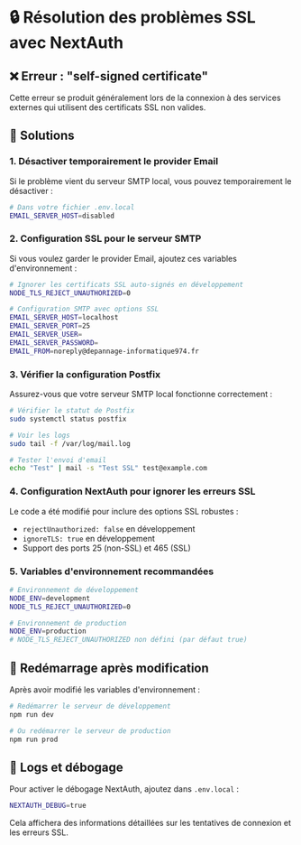 # 🔒 Résolution des problèmes SSL avec NextAuth

## ❌ Erreur : "self-signed certificate"

Cette erreur se produit généralement lors de la connexion à des services externes qui utilisent des certificats SSL non valides.

## 🔧 Solutions

### 1. Désactiver temporairement le provider Email

Si le problème vient du serveur SMTP local, vous pouvez temporairement le désactiver :

```bash
# Dans votre fichier .env.local
EMAIL_SERVER_HOST=disabled
```

### 2. Configuration SSL pour le serveur SMTP

Si vous voulez garder le provider Email, ajoutez ces variables d'environnement :

```bash
# Ignorer les certificats SSL auto-signés en développement
NODE_TLS_REJECT_UNAUTHORIZED=0

# Configuration SMTP avec options SSL
EMAIL_SERVER_HOST=localhost
EMAIL_SERVER_PORT=25
EMAIL_SERVER_USER=
EMAIL_SERVER_PASSWORD=
EMAIL_FROM=noreply@depannage-informatique974.fr
```

### 3. Vérifier la configuration Postfix

Assurez-vous que votre serveur SMTP local fonctionne correctement :

```bash
# Vérifier le statut de Postfix
sudo systemctl status postfix

# Voir les logs
sudo tail -f /var/log/mail.log

# Tester l'envoi d'email
echo "Test" | mail -s "Test SSL" test@example.com
```

### 4. Configuration NextAuth pour ignorer les erreurs SSL

Le code a été modifié pour inclure des options SSL robustes :

- `rejectUnauthorized: false` en développement
- `ignoreTLS: true` en développement
- Support des ports 25 (non-SSL) et 465 (SSL)

### 5. Variables d'environnement recommandées

```bash
# Environnement de développement
NODE_ENV=development
NODE_TLS_REJECT_UNAUTHORIZED=0

# Environnement de production
NODE_ENV=production
# NODE_TLS_REJECT_UNAUTHORIZED non défini (par défaut true)
```

## 🚀 Redémarrage après modification

Après avoir modifié les variables d'environnement :

```bash
# Redémarrer le serveur de développement
npm run dev

# Ou redémarrer le serveur de production
npm run prod
```

## 📝 Logs et débogage

Pour activer le débogage NextAuth, ajoutez dans `.env.local` :

```bash
NEXTAUTH_DEBUG=true
```

Cela affichera des informations détaillées sur les tentatives de connexion et les erreurs SSL.

